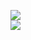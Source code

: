 [![](https://img.shields.io/badge/Made%20With-Github%20Spray-lightgrey.svg?style=for-the-badge&logo=github)](https://github.com/Annihil/github-spray#24853)  
[![](https://i.imgur.com/2DrTn0Z.gif)](https://github.com/Annihil/github-spray)
